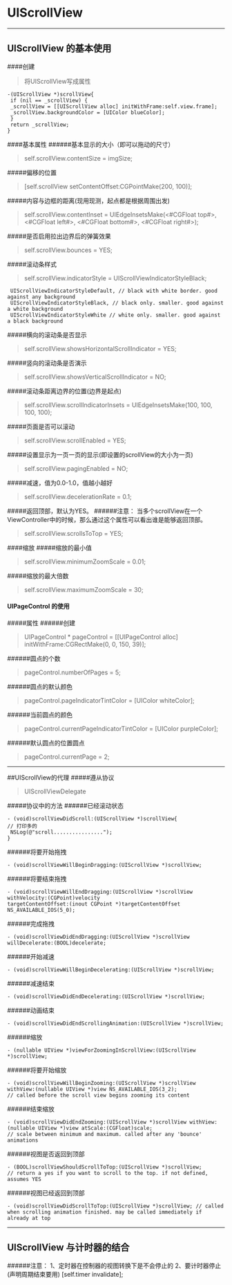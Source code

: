# UIScrollView 

---
## UIScrollView 的基本使用
####创建
>将UIScrollView写成属性
```
-(UIScrollView *)scrollView{
 if (nil == _scrollView) {
 _scrollView = [[UIScrollView alloc] initWithFrame:self.view.frame];
 _scrollView.backgroundColor = [UIColor blueColor];
 }
 return _scrollView;
}
```

####基本属性
######基本显示的大小（即可以拖动的尺寸）
> self.scrollView.contentSize = imgSize; 

#####偏移的位置
> [self.scrollView setContentOffset:CGPointMake(200, 100)]; 

#####内容与边框的距离(现用现测，起点都是根据周围出发)
> self.scrollView.contentInset = UIEdgeInsetsMake(<#CGFloat top#>, <#CGFloat left#>, <#CGFloat bottom#>, <#CGFloat right#>); 

#####是否启用拉出边界后的弹簧效果
> self.scrollView.bounces = YES; 

#####滚动条样式
> self.scrollView.indicatorStyle = UIScrollViewIndicatorStyleBlack; 
```
 UIScrollViewIndicatorStyleDefault, // black with white border. good against any background
 UIScrollViewIndicatorStyleBlack, // black only. smaller. good against a white background
 UIScrollViewIndicatorStyleWhite // white only. smaller. good against a black background 
```

#####横向的滚动条是否显示
> self.scrollView.showsHorizontalScrollIndicator = YES; 

#####竖向的滚动条是否演示
> self.scrollView.showsVerticalScrollIndicator = NO; 

#####滚动条距离边界的位置(边界是起点)
> self.scrollView.scrollIndicatorInsets = UIEdgeInsetsMake(100, 100, 100, 100); 

#####页面是否可以滚动
> self.scrollView.scrollEnabled = YES; 

#####设置显示为一页一页的显示(即设置的scrollView的大小为一页)
> self.scrollView.pagingEnabled = NO; 

#####减速，值为0.0-1.0，值越小越好
> self.scrollView.decelerationRate = 0.1; 

#####返回顶部，默认为YES。
######注意：
    当多个scrollView在一个ViewController中的时候，那么通过这个属性可以看出谁是能够返回顶部。

> self.scrollView.scrollsToTop = YES; 

####缩放
#####缩放的最小值
>self.scrollView.minimumZoomScale = 0.01;

#####缩放的最大倍数
>self.scrollView.maximumZoomScale = 30;

#### UIPageControl 的使用
#####属性
######创建
> UIPageControl * pageControl = [[UIPageControl alloc] initWithFrame:CGRectMake(0, 0, 150, 39)]; 

######圆点的个数
> pageControl.numberOfPages = 5; 

######圆点的默认颜色
> pageControl.pageIndicatorTintColor = [UIColor whiteColor]; 

######当前圆点的颜色
> pageControl.currentPageIndicatorTintColor = [UIColor purpleColor]; 

######默认圆点的位置圆点
> pageControl.currentPage = 2; 


---

##UIScrollView的代理
#####遵从协议
> UIScrollViewDelegate 

#####协议中的方法
######已经滚动状态
```
- (void)scrollViewDidScroll:(UIScrollView *)scrollView{
// 打印多的
 NSLog(@"scroll................");
}
```
######将要开始拖拽
```
- (void)scrollViewWillBeginDragging:(UIScrollView *)scrollView;
```
######将要结束拖拽
```
- (void)scrollViewWillEndDragging:(UIScrollView *)scrollView withVelocity:(CGPoint)velocity 
targetContentOffset:(inout CGPoint *)targetContentOffset NS_AVAILABLE_IOS(5_0);
```
######完成拖拽
```
- (void)scrollViewDidEndDragging:(UIScrollView *)scrollView willDecelerate:(BOOL)decelerate;
```
######开始减速
```
- (void)scrollViewWillBeginDecelerating:(UIScrollView *)scrollView;
```
######减速结束
```
- (void)scrollViewDidEndDecelerating:(UIScrollView *)scrollView;
```
######动画结束
```
- (void)scrollViewDidEndScrollingAnimation:(UIScrollView *)scrollView;
```
######缩放
```
- (nullable UIView *)viewForZoomingInScrollView:(UIScrollView *)scrollView;
```
######将要开始缩放
```
- (void)scrollViewWillBeginZooming:(UIScrollView *)scrollView withView:(nullable UIView *)view NS_AVAILABLE_IOS(3_2); 
// called before the scroll view begins zooming its content
```
######结束缩放
```
- (void)scrollViewDidEndZooming:(UIScrollView *)scrollView withView:(nullable UIView *)view atScale:(CGFloat)scale; 
// scale between minimum and maximum. called after any 'bounce' animations
```
######视图是否返回到顶部
```
- (BOOL)scrollViewShouldScrollToTop:(UIScrollView *)scrollView; 
// return a yes if you want to scroll to the top. if not defined, assumes YES
```
######视图已经返回到顶部
```
- (void)scrollViewDidScrollToTop:(UIScrollView *)scrollView; // called when scrolling animation finished. may be called immediately if already at top
```
---

## UIScrollView 与计时器的结合
######注意：
    1、定时器在控制器的视图转换下是不会停止的
    2、要计时器停止(声明周期结束要用) 
        [self.timer invalidate]; 

